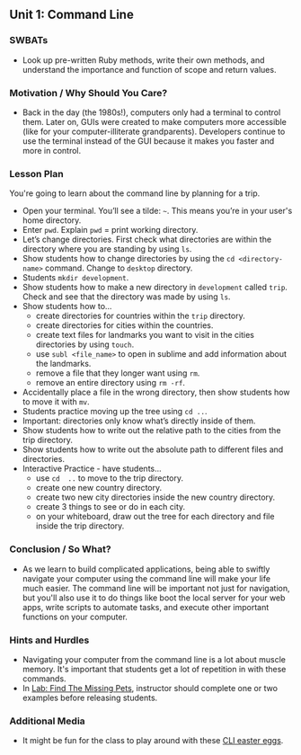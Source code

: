 ## Unit 1: Command Line

### SWBATs
+ Look up pre-written Ruby methods, write their own methods, and understand the importance and function of scope and return values.

### Motivation / Why Should You Care?
+ Back in the day (the 1980s!), computers only had a terminal to control them. Later on, GUIs were created to make computers more accessible (like for your computer-illiterate grandparents). Developers continue to use the terminal instead of the GUI because it makes you faster and more in control.

### Lesson Plan
You're going to learn about the command line by planning for a trip. 
+ Open your terminal. You’ll see a tilde: `~`. This means you’re in your user's home directory.
+ Enter `pwd`. Explain `pwd` = print working directory.
+ Let’s change directories. First check what directories are within the directory where you are standing by using `ls`.
+ Show students how to change directories by using the `cd <directory-name>` command. Change to `desktop` directory.
+ Students `mkdir development`.
+ Show students how to make a new directory in `development` called `trip`. Check and see that the directory was made by using `ls`.
+ Show students how to...
  + create directories for countries within the `trip` directory.
  + create directories for cities within the countries.
  + create text files for landmarks you want to visit in the cities directories by using `touch`. 
  + use `subl <file_name>` to open in sublime and add information about the landmarks.
  + remove a file that they longer want using `rm`.
  + remove an entire directory using `rm -rf`.
+ Accidentally place a file in the wrong directory, then show students how to move it with `mv`.
+ Students practice moving up the tree using `cd ..`.
+ Important: directories only know what’s directly inside of them.
+ Show students how to write out the relative path to the cities from the trip directory.
+ Show students how to write out the absolute path to different files and directories.
+ Interactive Practice - have students...
  + use `cd  ..` to move to the trip directory.
  + create one new country directory.
  + create two new city directories inside the new country directory.
  + create 3 things to see or do in each city.
  + on your whiteboard, draw out the tree for each directory and file inside the trip directory.

### Conclusion / So What?
+ As we learn to build complicated applications, being able to swiftly navigate your computer using the command line will make your life much easier. The command line will be important not just for navigation, but you'll also use it to do things like boot the local server for your web apps, write scripts to automate tasks, and execute other important functions on your computer.

### Hints and Hurdles
+ Navigating your computer from the command line is a lot about muscle memory. It's important that students get a lot of repetition in with these commands.
+ In [Lab: Find The Missing Pets]( https://github.com/flatiron-school-curriculum/find-missing-pet), instructor should complete one or two examples before releasing students.

### Additional Media
+ It might be fun for the class to play around with these [CLI easter eggs](https://github.com/flatiron-school-curriculum/hs-cli-cultural-piece).

